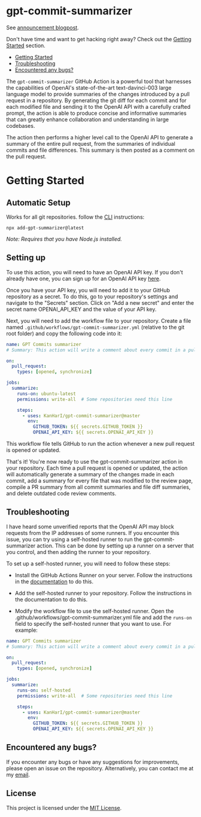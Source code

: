 # gpt-commit-summarizer

See [announcement blogpost](https://medium.com/@knaan.harpaz/leverage-openais-language-model-for-automated-commit-summaries-8181cef30375?source=friends_link&sk=b71a6799548f52274d2d0888e9bfd97e).

Don't have time and want to get hacking right away? Check out the [Getting Started](#getting-started) section. 

* [Getting Started](#getting-started)
* [Troubleshooting](#troubleshooting)
* [Encountered any bugs?](#encountered-any-bugs)

The `gpt-commit-summarizer` GitHub Action is a powerful tool that harnesses the capabilities of OpenAI's state-of-the-art text-davinci-003 large language model to provide summaries of the changes introduced by a pull request in a repository. By generating the git diff for each commit and for each modified file and sending it to the OpenAI API with a carefully crafted prompt, the action is able to produce concise and informative summaries that can greatly enhance collaboration and understanding in large codebases.

The action then performs a higher level call to the OpenAI API to generate a summary of the entire pull request, from the summaries of individual commits and file differences. This summary is then posted as a comment on the pull request.

# Getting Started

## Automatic Setup

Works for all git repositories. follow the [CLI][cli] instructions:

```shell
npx add-gpt-summarizer@latest
```

_Note: Requires that you have Node.js installed._

## Setting up

To use this action, you will need to have an OpenAI API key. If you don't already have one, you can sign up for an OpenAI API key [here](https://beta.openai.com/docs/quickstart).

Once you have your API key, you will need to add it to your GitHub repository as a secret. To do this, go to your repository's settings and navigate to the "Secrets" section. Click on "Add a new secret" and enter the secret name OPENAI_API_KEY and the value of your API key.

Next, you will need to add the workflow file to your repository. Create a file named `.github/workflows/gpt-commit-summarizer.yml` (relative to the git root folder) and copy the following code into it:

```yaml
name: GPT Commits summarizer
# Summary: This action will write a comment about every commit in a pull request, as well as generate a summary for every file that was modified and add it to the review page, compile a PR summary from all commit summaries and file diff summaries, and delete outdated code review comments

on:
  pull_request:
    types: [opened, synchronize]

jobs:
  summarize:
    runs-on: ubuntu-latest
    permissions: write-all  # Some repositories need this line

    steps:
      - uses: KanHarI/gpt-commit-summarizer@master
        env:
          GITHUB_TOKEN: ${{ secrets.GITHUB_TOKEN }}
          OPENAI_API_KEY: ${{ secrets.OPENAI_API_KEY }}
```

This workflow file tells GitHub to run the action whenever a new pull request is opened or updated.

That's it! You're now ready to use the gpt-commit-summarizer action in your repository. Each time a pull request is opened or updated, the action will automatically generate a summary of the changes made in each commit, add a summary for every file that was modified to the review page, compile a PR summary from all commit summaries and file diff summaries, and delete outdated code review comments.

## Troubleshooting

I have heard some unverified reports that the OpenAI API may block requests from the IP addresses of some runners. If you encounter this issue, you can try using a self-hosted runner to run the gpt-commit-summarizer action. This can be done by setting up a runner on a server that you control, and then adding the runner to your repository.

To set up a self-hosted runner, you will need to follow these steps:

* Install the GitHub Actions Runner on your server. Follow the instructions in the [documentation](https://docs.github.com/en/actions/hosting-your-own-runners/adding-self-hosted-runners) to do this.

* Add the self-hosted runner to your repository. Follow the instructions in the documentation to do this.

* Modify the workflow file to use the self-hosted runner. Open the .github/workflows/gpt-commit-summarizer.yml file and add the `runs-on` field to specify the self-hosted runner that you want to use. For example:

```yaml
name: GPT Commits summarizer
# Summary: This action will write a comment about every commit in a pull request, as well as generate a summary for every file that was modified and add it to the review page, compile a PR summary from all commit summaries and file diff summaries, and delete outdated code review comments

on:
  pull_request:
    types: [opened, synchronize]

jobs:
  summarize:
    runs-on: self-hosted
    permissions: write-all  # Some repositories need this line

    steps:
      - uses: KanHarI/gpt-commit-summarizer@master
        env:
          GITHUB_TOKEN: ${{ secrets.GITHUB_TOKEN }}
          OPENAI_API_KEY: ${{ secrets.OPENAI_API_KEY }}
```

## Encountered any bugs?

If you encounter any bugs or have any suggestions for improvements, please open an issue on the repository. Alternatively, you can contact me at my [email](mailto:knaan.harpaz@gmail.com).

## License

This project is licensed under the [MIT License](./LICENSE).

[cli]: https://github.com/soof-golan/add-gpt-summarizer
